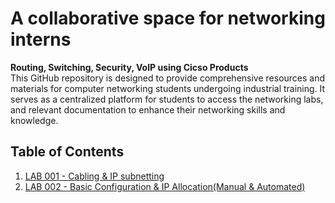 # A collaborative space for networking interns
**Routing, Switching, Security, VoIP using Cicso Products**  
This GitHub repository is designed to provide comprehensive resources and materials for computer networking students
undergoing industrial training. It serves as a centralized platform for students to access the networking labs, and relevant documentation to enhance their networking skills and knowledge.

## Table of Contents

1. [LAB 001 - Cabling & IP subnetting](https://github.com/JoramGranger/TRAINING/blob/main/LAB-001.md)
2. [LAB 002 - Basic Configuration & IP Allocation(Manual & Automated)](https://github.com/JoramGranger/TRAINING/blob/main/LAB-002.md)

